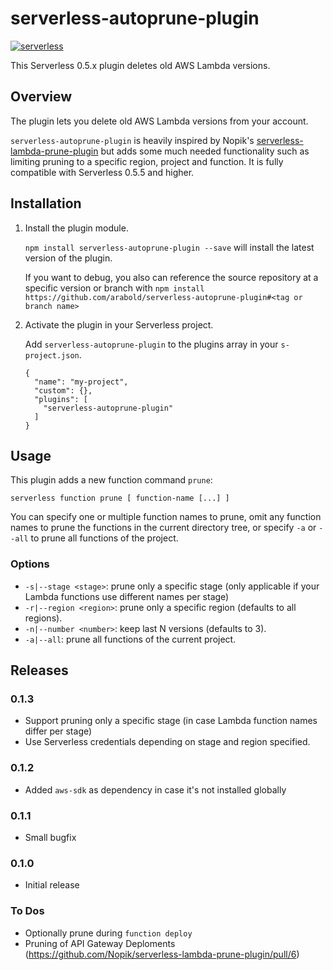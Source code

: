 # serverless-autoprune-plugin

[![serverless](http://public.serverless.com/badges/v3.svg)](http://www.serverless.com)

This Serverless 0.5.x plugin deletes old AWS Lambda versions.


## Overview
The plugin lets you delete old AWS Lambda versions from your account.

`serverless-autoprune-plugin` is heavily inspired by Nopik's 
[serverless-lambda-prune-plugin](https://github.com/Nopik/serverless-lambda-prune-plugin)
but adds some much needed functionality such as limiting pruning to a specific region, project and function.
It is fully compatible with Serverless 0.5.5 and higher.


## Installation

1. Install the plugin module.

   `npm install serverless-autoprune-plugin --save` will install the latest version of the plugin.

   If you want to debug, you also can reference the source repository at a specific version or branch
   with `npm install https://github.com/arabold/serverless-autoprune-plugin#<tag or branch name>`

2. Activate the plugin in your Serverless project.

   Add `serverless-autoprune-plugin` to the plugins array in your `s-project.json`.
   ```
   {
     "name": "my-project",
     "custom": {},
     "plugins": [
       "serverless-autoprune-plugin"
     ]
   }
   ```


## Usage

This plugin adds a new function command `prune`:
```
serverless function prune [ function-name [...] ]
```

You can specify one or multiple function names to prune, omit any function names to prune the
functions in the current directory tree, or specify `-a` or `--all` to prune all functions of the project.

### Options

* `-s|--stage <stage>`: prune only a specific stage (only applicable if your Lambda
  functions use different names per stage)
* `-r|--region <region>`: prune only a specific region (defaults to all regions).
* `-n|--number <number>`: keep last N versions (defaults to 3).
* `-a|--all`: prune all functions of the current project.


## Releases

### 0.1.3
* Support pruning only a specific stage (in case Lambda function names differ per stage)
* Use Serverless credentials depending on stage and region specified.

### 0.1.2
* Added `aws-sdk` as dependency in case it's not installed globally

### 0.1.1
* Small bugfix

### 0.1.0
* Initial release

### To Dos
* Optionally prune during `function deploy`
* Pruning of API Gateway Deploments (https://github.com/Nopik/serverless-lambda-prune-plugin/pull/6)
